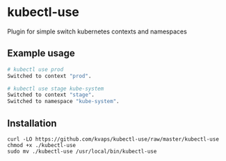 # kubectl-use

Plugin for simple switch kubernetes contexts and namespaces

## Example usage

```bash
# kubectl use prod
Switched to context "prod".

# kubectl use stage kube-system
Switched to context "stage".
Switched to namespace "kube-system".
```

## Installation

```
curl -LO https://github.com/kvaps/kubectl-use/raw/master/kubectl-use
chmod +x ./kubectl-use
sudo mv ./kubectl-use /usr/local/bin/kubectl-use
```

